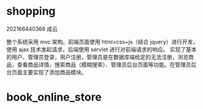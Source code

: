 # shopping

202166440366 成云

整个系统采用 mvc 架构。前端页面使用 html+css+js（结合 jquery）进行开发，使用 ajax 技术发起请求，后端使用 servlet 进行对前端请求的响应。
实现了基本的用户、管理员登录，用户注册，管理员是在数据库端给定的无法注册，浏览商品，查看商品详情，搜索商品（模糊搜索）、管理员后台页面等功能。在管理员后台页面主要实现了添加商品模块。<!--并且能够实现多文件同时上传。 -->
# book_online_store
